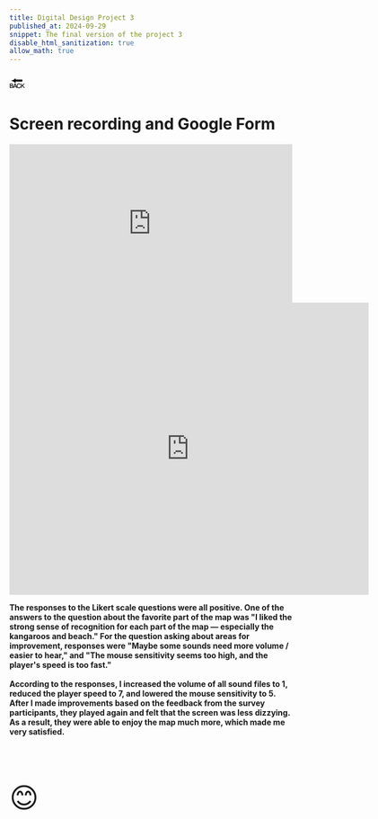 ```yaml
---
title: Digital Design Project 3
published_at: 2024-09-29
snippet: The final version of the project 3
disable_html_sanitization: true
allow_math: true
---
```



<a href="https://julienoh000-dms1-blog-83.deno.dev/" style="text-decoration: none; color: black;"><span style="font-size: 30px;">🔙</span></a>


# Screen recording and Google Form

<div style="padding:55.96% 0 0 0;position:relative;"><iframe src="https://player.vimeo.com/video/1013742889?badge=0&amp;autopause=0&amp;player_id=0&amp;app_id=58479" frameborder="0" allow="autoplay; fullscreen; picture-in-picture; clipboard-write" style="position:absolute;top:0;left:0;width:100%;height:100%;" title="Playtesting screen recording"></iframe></div><script src="https://player.vimeo.com/api/player.js"></script>

<iframe src="https://docs.google.com/forms/d/e/1FAIpQLSecq0XX_GXTV-miH3_p1e1lozc8D2FkxTdfIxp19HKWrEKx7w/viewform?embedded=true" width="640" height="520" frameborder="0" marginheight="0" marginwidth="0">Loading…</iframe>


<br>

**The responses to the Likert scale questions were all positive. One of the answers to the question about the favorite part of the map was "I liked the strong sense of recognition for each part of the map — especially the kangaroos and beach." For the question asking about areas for improvement, responses were "Maybe some sounds need more volume / easier to hear," and "The mouse sensitivity seems too high, and the player's speed is too fast."<br><br>According to the responses, I increased the volume of all sound files to 1, reduced the player speed to 7, and lowered the mouse sensitivity to 5. After I made improvements based on the feedback from the survey participants, they played again and felt that the screen was less dizzying. As a result, they were able to enjoy the map much more, which made me very satisfied.**


<br>
<br>
<br>


<span style="font-size: 50px;">😊</span>